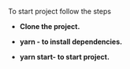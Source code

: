 To start project follow the steps

- **Clone the project.**

- **yarn - to install dependencies.**

- **yarn start- to start project.**
